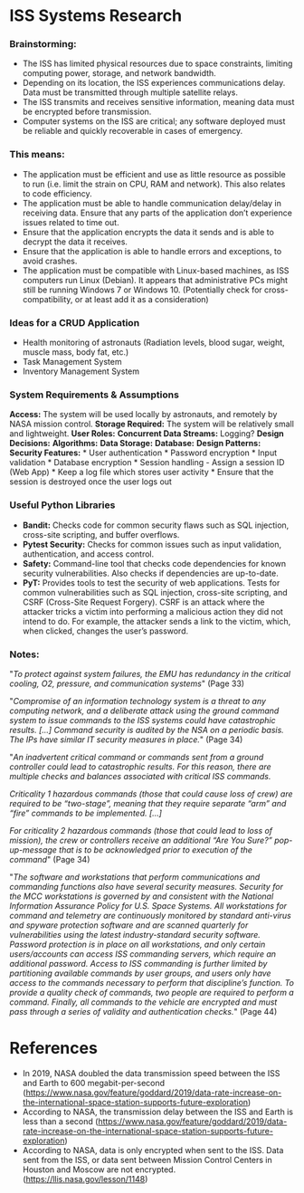 # ISS Systems Research

### Brainstorming:
* The ISS has limited physical resources due to space constraints, limiting computing power, storage, and network bandwidth.
* Depending on its location, the ISS experiences communications delay. Data must be transmitted through multiple satellite relays.
* The ISS transmits and receives sensitive information, meaning data must be encrypted before transmission.
* Computer systems on the ISS are critical; any software deployed must be reliable and quickly recoverable in cases of emergency.

### This means:
* The application must be efficient and use as little resource as possible to run (i.e. limit the strain on CPU, RAM and network). This also relates to code efficiency.
* The application must be able to handle communication delay/delay in receiving data. Ensure that any parts of the application don’t experience issues related to time out.
* Ensure that the application encrypts the data it sends and is able to decrypt the data it receives.
* Ensure that the application is able to handle errors and exceptions, to avoid crashes.
* The application must be compatible with Linux-based machines, as ISS computers run Linux (Debian). It appears that administrative PCs might still be running Windows 7 or Windows 10. 
  (Potentially check for cross-compatibility, or at least add it as a consideration)
  
### Ideas for a CRUD Application
* Health monitoring of astronauts (Radiation levels, blood sugar, weight, muscle mass, body fat, etc.)
* Task Management System
* Inventory Management System

### System Requirements & Assumptions
**Access:** The system will be used locally by astronauts, and remotely by NASA mission control.
**Storage Required:** The system will be relatively small and lightweight.
**User Roles:**
**Concurrent Data Streams:** Logging?
**Design Decisions:**
        **Algorithms:**
        **Data Storage:**
        **Database:**
        **Design Patterns:**
        **Security Features:**
                  * User authentication
                  * Password encryption
                  * Input validation
                  * Database encryption
                  * Session handling - Assign a session ID (Web App)
                  * Keep a log file which stores user activity
                   * Ensure that the session is destroyed once the user logs out

### Useful Python Libraries
* **Bandit:** Checks code for common security flaws such as SQL injection, cross-site scripting, and buffer overflows.
* **Pytest Security:** Checks for common issues such as input validation, authentication, and access control.
* **Safety:** Command-line tool that checks code dependencies for known security vulnerabilities. Also checks if dependencies are up-to-date.
* **PyT:** Provides tools to test the security of web applications. Tests for common vulnerabilities such as SQL injection, cross-site scripting, and CSRF (Cross-Site Request Forgery). 
           CSRF is an attack where the attacker tricks a victim into performing a malicious action they did not intend to do. For example, the attacker sends a link to the victim, which, 
           when clicked, changes the user’s password.

### Notes:
"*To protect against system failures, the EMU has redundancy in the critical cooling, O2, pressure, and communication systems*" (Page 33)

"*Compromise of an information technology system is a threat to any computing network, and a deliberate attack using the ground command system to issue commands to the ISS systems could have catastrophic results. 
[...] Command security is audited by the NSA on a periodic basis. The IPs have similar IT security measures in place.*" (Page 34)

"*An inadvertent critical command or commands sent from a ground controller could lead to catastrophic results. For this reason, there are multiple checks and balances associated with critical ISS commands.*

*Criticality 1 hazardous commands (those that could cause loss of crew) are required to be “two-stage”, meaning that they require separate “arm” and “fire” commands to be implemented. [...]*

*For criticality 2 hazardous commands (those that could lead to loss of mission), the crew or controllers receive an additional “Are You Sure?” pop-up-message that is to be acknowledged prior to execution of the command*" (Page 34)

"*The software and workstations that perform communications and commanding functions also have several security measures. Security for the MCC workstations is governed by and consistent with the 
National Information Assurance Policy for U.S. Space Systems. All workstations for command and telemetry are continuously monitored by standard anti-virus and spyware protection software and are scanned quarterly for vulnerabilities 
using the latest industry-standard security software. Password protection is in place on all workstations, and only certain users/accounts can access ISS commanding servers, which require an additional password. Access to ISS commanding 
is further limited by partitioning available commands by user groups, and users only have access to the commands necessary to perform that discipline’s function. To provide a quality check of commands, two people are required to perform a command. 
Finally, all commands to the vehicle are encrypted and must pass through a series of validity and authentication checks.*" (Page 44)

# References
* In 2019, NASA doubled the data transmission speed between the ISS and Earth to 600 megabit-per-second (https://www.nasa.gov/feature/goddard/2019/data-rate-increase-on-the-international-space-station-supports-future-exploration)
* According to NASA, the transmission delay between the ISS and Earth is less than a second (https://www.nasa.gov/feature/goddard/2019/data-rate-increase-on-the-international-space-station-supports-future-exploration)
* According to NASA, data is only encrypted when sent to the ISS. Data sent from the ISS, or data sent between Mission Control Centers in Houston and Moscow are not encrypted. (https://llis.nasa.gov/lesson/1148)

